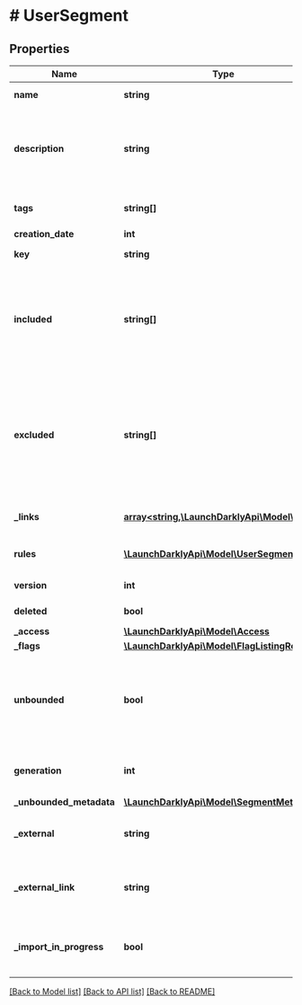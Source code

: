 # # UserSegment

## Properties

Name | Type | Description | Notes
------------ | ------------- | ------------- | -------------
**name** | **string** | A human-friendly name for the segment. |
**description** | **string** | A description of the segment&#39;s purpose. Defaults to &lt;code&gt;null&lt;/code&gt; and is omitted in the response if not provided. | [optional]
**tags** | **string[]** | Tags for the segment. Defaults to an empty array. |
**creation_date** | **int** |  |
**key** | **string** | A unique key used to reference the segment |
**included** | **string[]** | An array of user keys for included users. Included users are always segment members, regardless of segment rules. For Big Segments this array is either empty or omitted. | [optional]
**excluded** | **string[]** | An array of user keys for excluded users. Segment rules bypass excluded users, so they will never be included based on rules. Excluded users may still be included explicitly. This value is omitted for Big Segments. | [optional]
**_links** | [**array<string,\LaunchDarklyApi\Model\Link>**](Link.md) | The location and content type of related resources |
**rules** | [**\LaunchDarklyApi\Model\UserSegmentRule[]**](UserSegmentRule.md) | An array of the targeting rules for this segment. |
**version** | **int** | Version of the segment |
**deleted** | **bool** | Whether the segment has been deleted |
**_access** | [**\LaunchDarklyApi\Model\Access**](Access.md) |  | [optional]
**_flags** | [**\LaunchDarklyApi\Model\FlagListingRep[]**](FlagListingRep.md) |  | [optional]
**unbounded** | **bool** | Whether this is a standard segment (&lt;code&gt;false&lt;/code&gt;) or a Big Segment (&lt;code&gt;true&lt;/code&gt;). If omitted, the segment is a standard segment. | [optional]
**generation** | **int** | For Big Segments, how many times this segment has been created |
**_unbounded_metadata** | [**\LaunchDarklyApi\Model\SegmentMetadata**](SegmentMetadata.md) |  | [optional]
**_external** | **string** | The external data store backing this segment. Only applies to Big Segments. | [optional]
**_external_link** | **string** | The URL for the external data store backing this segment. Only applies to Big Segments. | [optional]
**_import_in_progress** | **bool** | Whether an import is currently in progress for the specified segment. Only applies to Big Segments. | [optional]

[[Back to Model list]](../../README.md#models) [[Back to API list]](../../README.md#endpoints) [[Back to README]](../../README.md)
